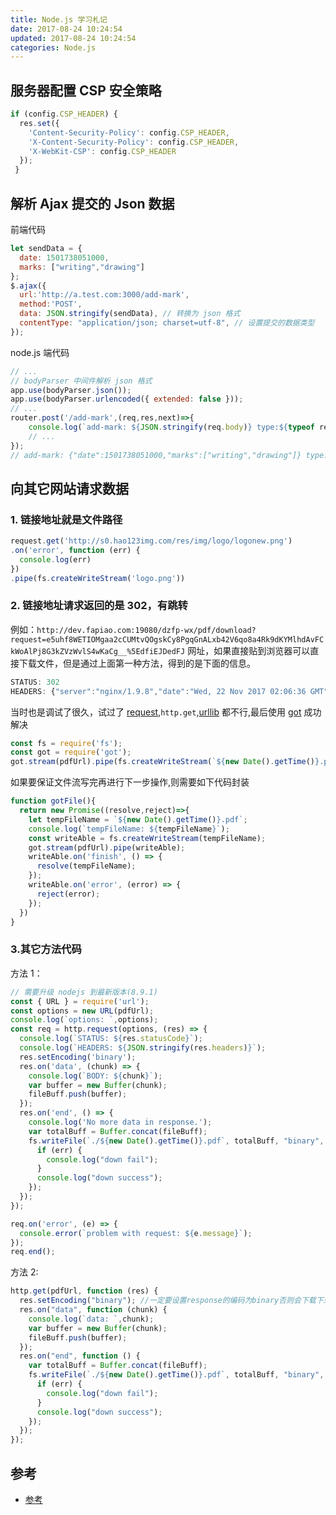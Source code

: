 ```yaml
---
title: Node.js 学习札记
date: 2017-08-24 10:24:54
updated: 2017-08-24 10:24:54
categories: Node.js
---
```


## 服务器配置 CSP 安全策略
```js
if (config.CSP_HEADER) {
  res.set({
    'Content-Security-Policy': config.CSP_HEADER,
    'X-Content-Security-Policy': config.CSP_HEADER,
    'X-WebKit-CSP': config.CSP_HEADER
  });
 }
```

## 解析 Ajax 提交的 Json 数据
前端代码
```js
let sendData = {
  date: 1501738051000,
  marks: ["writing","drawing"]
};
$.ajax({
  url:'http://a.test.com:3000/add-mark',
  method:'POST',
  data: JSON.stringify(sendData), // 转换为 json 格式
  contentType: "application/json; charset=utf-8", // 设置提交的数据类型
});
```
node.js 端代码
```js
// ...
// bodyParser 中间件解析 json 格式
app.use(bodyParser.json());
app.use(bodyParser.urlencoded({ extended: false }));
// ...
router.post('/add-mark',(req,res,next)=>{
	console.log(`add-mark: ${JSON.stringify(req.body)} type:${typeof req.body}`);
	// ...
});
// add-mark: {"date":1501738051000,"marks":["writing","drawing"]} type:object
```

## 向其它网站请求数据

### 1. 链接地址就是文件路径
```js
request.get('http://s0.hao123img.com/res/img/logo/logonew.png')
.on('error', function (err) {
  console.log(err)
})
.pipe(fs.createWriteStream('logo.png'))
```
### 2. 链接地址请求返回的是 302，有跳转
例如：`http://dev.fapiao.com:19080/dzfp-wx/pdf/download?request=e5uhf8WETIOMgaa2cCUMtvQOgskCy8PgqGnALxb42V6qo8a4Rk9dKYMlhdAvFCkWoAlPj8G3kZVzWvlS4wKaCg__%5EdfiEJDedFJ` 网址，如果直接贴到浏览器可以直接下载文件，但是通过上面第一种方法，得到的是下面的信息。
```js
STATUS: 302
HEADERS: {"server":"nginx/1.9.8","date":"Wed, 22 Nov 2017 02:06:36 GMT","content-length":"0","connection":"close","location":"http://dev.fapiao.com:19080/fpt-download/downloadController/download?xml=nt2pWb35DcT4vgk6vlTUJ4Xc-suWF.IRuFlnIhO4d8y4DWcygaMgFs1mMhEEOJlD%5EBACJdiehaD"}
```
当时也是调试了很久，试过了 [request](https://www.npmjs.com/package/request),`http.get`,[urllib](https://github.com/node-modules/urllib) 都不行,最后使用 [got](https://github.com/sindresorhus/got) 成功解决
```js
const fs = require('fs');
const got = require('got');
got.stream(pdfUrl).pipe(fs.createWriteStream(`${new Date().getTime()}.pdf`));
```
如果要保证文件流写完再进行下一步操作,则需要如下代码封装
```js
function gotFile(){
  return new Promise((resolve,reject)=>{
    let tempFileName = `${new Date().getTime()}.pdf`;
    console.log(`tempFileName: ${tempFileName}`);
    const writeAble = fs.createWriteStream(tempFileName);
    got.stream(pdfUrl).pipe(writeAble);
    writeAble.on('finish', () => {
      resolve(tempFileName);
    });   
    writeAble.on('error', (error) => {
      reject(error);
    });
  })
}
```
### 3.其它方法代码
方法 1：
```js
// 需要升级 nodejs 到最新版本(8.9.1)
const { URL } = require('url');
const options = new URL(pdfUrl);
console.log(`options: `,options);
const req = http.request(options, (res) => {
  console.log(`STATUS: ${res.statusCode}`);
  console.log(`HEADERS: ${JSON.stringify(res.headers)}`);
  res.setEncoding('binary');
  res.on('data', (chunk) => {
    console.log(`BODY: ${chunk}`);
    var buffer = new Buffer(chunk);
    fileBuff.push(buffer);
  });
  res.on('end', () => {
    console.log('No more data in response.');
    var totalBuff = Buffer.concat(fileBuff);
    fs.writeFile(`./${new Date().getTime()}.pdf`, totalBuff, "binary", function (err) {
      if (err) {
        console.log("down fail");
      }
      console.log("down success");
    });
  });
});

req.on('error', (e) => {
  console.error(`problem with request: ${e.message}`);
});
req.end();
```
方法 2:
```js
http.get(pdfUrl, function (res) {
  res.setEncoding("binary"); //一定要设置response的编码为binary否则会下载下来的图片打不开
  res.on("data", function (chunk) {
    console.log(`data: `,chunk);
    var buffer = new Buffer(chunk);
    fileBuff.push(buffer);
  });
  res.on("end", function () {
    var totalBuff = Buffer.concat(fileBuff);
    fs.writeFile(`./${new Date().getTime()}.pdf`, totalBuff, "binary", function (err) {
      if (err) {
        console.log("down fail");
      }
      console.log("down success");
    });
  });
});
```
## 参考

- [参考](http://segmentfault.com/a/1190000000627041)